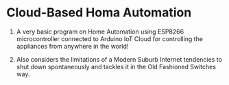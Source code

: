 # Cloud-Based Homa Automation

1. A very basic program on Home Automation using ESP8266 microcontroller connected to Arduino IoT Cloud for controlling the appliances from anywhere in the world!  

2. Also considers the limitations of a Modern Suburb Internet tendencies to shut down spontaneously and tackles it in the Old Fashioned Switches way.  
